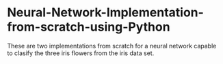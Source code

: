 # Neural-Network-Implementation-from-scratch-using-Python
These are two implementations from scratch for a neural network capable to clasify the three iris flowers from the iris data set.
